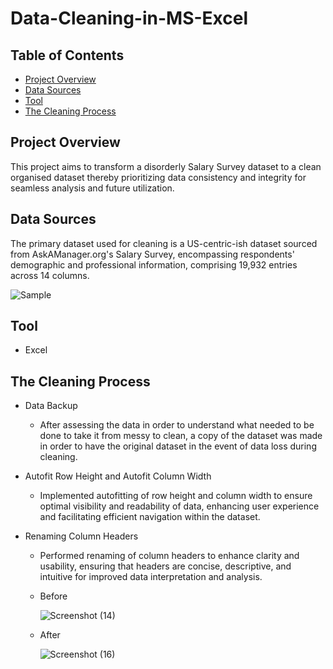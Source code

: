 # Data-Cleaning-in-MS-Excel

## Table of Contents

- [Project Overview](#project-overview)
- [Data Sources](#data-sources)
- [Tool](#tool)
- [The Cleaning Process](#the-cleaning-process)

## Project Overview

This project aims to transform a disorderly Salary Survey dataset to a clean organised dataset thereby prioritizing data consistency and integrity for seamless analysis and future utilization.

## Data Sources

The primary dataset used for cleaning is a US-centric-ish dataset sourced from AskAManager.org's Salary Survey,  encompassing respondents' demographic and professional information, comprising 19,932 entries across 14 columns.

![Sample](https://github.com/Abhi47-kr/Data-Cleaning-in-MS-Excel/assets/168676103/f864341a-bb5b-4698-a833-587eb20b7434)

## Tool

- Excel

## The Cleaning Process

- Data Backup
  - After assessing the data in order to understand what needed to be done to take it from messy to clean, a copy of the dataset was made in order to have the original dataset in the 
    event of data loss during cleaning.

- Autofit Row Height and Autofit Column Width
  - Implemented autofitting of row height and column width to ensure optimal visibility and readability of data, enhancing user experience and facilitating efficient navigation within the dataset.
 
- Renaming Column Headers
  - Performed renaming of column headers to enhance clarity and usability, ensuring that headers are concise, descriptive, and intuitive for improved data interpretation and analysis.
  - Before
    
     ![Screenshot (14)](https://github.com/Abhi47-kr/Data-Cleaning-in-MS-Excel/assets/168676103/13c837d3-a2e6-4d4a-9c48-2aed9b4fbd68)

  - After
    
     ![Screenshot (16)](https://github.com/Abhi47-kr/Data-Cleaning-in-MS-Excel/assets/168676103/5b732eba-632a-4937-9536-bae8af8a9913)






